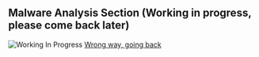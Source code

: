 ## Malware Analysis Section (Working in progress, please come back later)

![Working In Progress](https://i.gifer.com/3jnq.gif)
[Wrong way, going back](../)